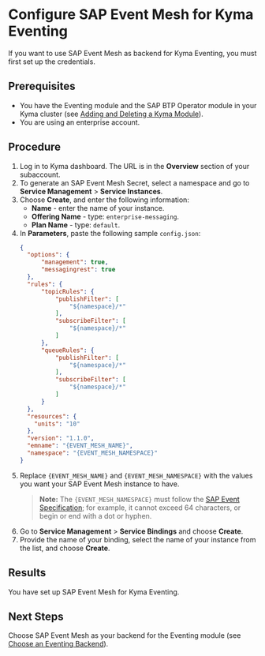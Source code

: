 # Configure SAP Event Mesh for Kyma Eventing

If you want to use SAP Event Mesh as backend for Kyma Eventing, you must first set up the credentials.

## Prerequisites

- You have the Eventing module and the SAP BTP Operator module in your Kyma cluster (see [Adding and Deleting a Kyma Module](https://kyma-project.io/#/02-get-started/01-quick-install)).
- You are using an enterprise account.

## Procedure

1. Log in to Kyma dashboard. The URL is in the **Overview** section of your subaccount.
2. To generate an SAP Event Mesh Secret, select a namespace and go to **Service Management** > **Service Instances**.
3. Choose **Create**, and enter the following information:
   - **Name** - enter the name of your instance.
   - **Offering Name** - type: `enterprise-messaging`.
   - **Plan Name** - type: `default`.
4. In **Parameters**, paste the following sample `config.json`:
    ```json
    {
      "options": {
          "management": true,
          "messagingrest": true
      },
      "rules": {
          "topicRules": {
              "publishFilter": [
                  "${namespace}/*"
              ],
              "subscribeFilter": [
                  "${namespace}/*"
              ]
          },
          "queueRules": {
              "publishFilter": [
                  "${namespace}/*"
              ],
              "subscribeFilter": [
                  "${namespace}/*"
              ]
          }
      },
      "resources": {
        "units": "10"
      },
      "version": "1.1.0",
      "emname": "{EVENT_MESH_NAME}",
      "namespace": "{EVENT_MESH_NAMESPACE}"
    }
    ```
5.  Replace `{EVENT_MESH_NAME}` and `{EVENT_MESH_NAMESPACE}` with the values you want your SAP Event Mesh instance to have.
    > **Note:** The `{EVENT_MESH_NAMESPACE}` must follow the [SAP Event Specification](https://help.sap.com/viewer/bf82e6b26456494cbdd197057c09979f/Cloud/en-US/00d56d697c7549408cfacc8cb6a46b11.html); for example, it cannot exceed 64 characters, or begin or end with a dot or hyphen.
6.  Go to **Service Management** > **Service Bindings** and choose **Create**.
7.  Provide the name of your binding, select the name of your instance from the list, and choose **Create**.

## Results

You have set up SAP Event Mesh for Kyma Eventing.

## Next Steps

Choose SAP Event Mesh as your backend for the Eventing module (see [Choose an Eventing Backend](evnt-01-choose-backend.md)).